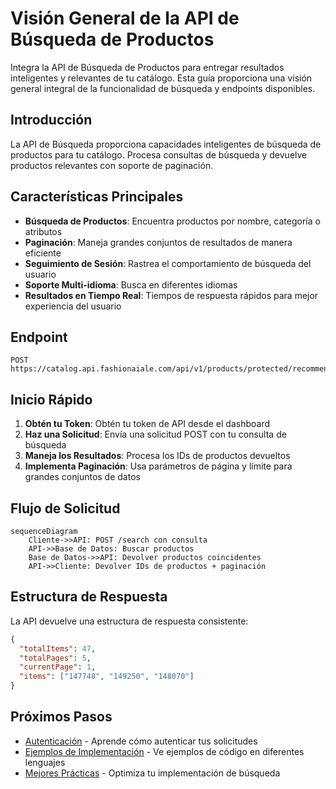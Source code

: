 # Visión General de la API de Búsqueda de Productos

Integra la API de Búsqueda de Productos para entregar resultados inteligentes y relevantes de tu catálogo. Esta guía proporciona una visión general integral de la funcionalidad de búsqueda y endpoints disponibles.

## Introducción

La API de Búsqueda proporciona capacidades inteligentes de búsqueda de productos para tu catálogo. Procesa consultas de búsqueda y devuelve productos relevantes con soporte de paginación.

## Características Principales

- **Búsqueda de Productos**: Encuentra productos por nombre, categoría o atributos
- **Paginación**: Maneja grandes conjuntos de resultados de manera eficiente
- **Seguimiento de Sesión**: Rastrea el comportamiento de búsqueda del usuario
- **Soporte Multi-idioma**: Busca en diferentes idiomas
- **Resultados en Tiempo Real**: Tiempos de respuesta rápidos para mejor experiencia del usuario

## Endpoint

```
POST https://catalog.api.fashionaiale.com/api/v1/products/protected/recommendation
```

## Inicio Rápido

1. **Obtén tu Token**: Obtén tu token de API desde el dashboard
2. **Haz una Solicitud**: Envía una solicitud POST con tu consulta de búsqueda
3. **Maneja los Resultados**: Procesa los IDs de productos devueltos
4. **Implementa Paginación**: Usa parámetros de página y límite para grandes conjuntos de datos

## Flujo de Solicitud

```mermaid
sequenceDiagram
    Cliente->>API: POST /search con consulta
    API->>Base de Datos: Buscar productos
    Base de Datos->>API: Devolver productos coincidentes
    API->>Cliente: Devolver IDs de productos + paginación
```

## Estructura de Respuesta

La API devuelve una estructura de respuesta consistente:

```json
{
  "totalItems": 47,
  "totalPages": 5,
  "currentPage": 1,
  "items": ["147748", "149250", "148070"]
}
```

## Próximos Pasos

- [Autenticación](./authentication) - Aprende cómo autenticar tus solicitudes
- [Ejemplos de Implementación](./examples) - Ve ejemplos de código en diferentes lenguajes
- [Mejores Prácticas](./best-practices) - Optimiza tu implementación de búsqueda